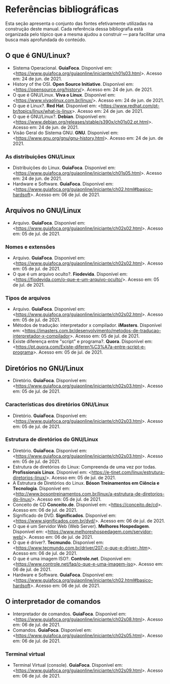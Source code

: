 # Referências bibliográficas

Esta seção apresenta o conjunto das fontes efetivamente utilizadas na construção deste manual. Cada referência dessa bibliografia está organizada pelo tópico que a mesma ajudou a construir — para facilitar uma busca mais aprofundada do conteúdo.

## O que é GNU/Linux?

- Sistema Operacional. **GuiaFoca**. Disponível em: <<https://www.guiafoca.org/guiaonline/iniciante/ch01s03.html>>. Acesso em: 24 de jun. de 2021.
- History of the OSI. **Open Source Initiative**. Disponível em: <<https://opensource.org/history/>>. Acesso em: 24 de jun. de 2021.
- O que é GNU/Linux. **Viva o Linux**. Disponível em: <<https://www.vivaolinux.com.br/linux/>>. Acesso em: 24 de jun. de 2021.
- O que é Linux?. **Red Hat**. Disponível em: <<https://www.redhat.com/pt-br/topics/linux/what-is-linux>>. Acesso em: 24 de jun. de 2021.
- O que é GNU/Linux?. **Debian**. Disponível em: <<https://www.debian.org/releases/stable/s390x/ch01s02.pt.html>>. Acesso em: 24 de jun. de 2021.
- Visão Geral do Sistema GNU. **GNU**. Disponível em: <<https://www.gnu.org/gnu/gnu-history.html>>. Acesso em: 24 de jun. de 2021.

### As distribuições GNU/Linux

- Distribuições do Linux. **GuiaFoca**. Disponível em: <<https://www.guiafoca.org/guiaonline/iniciante/ch01s05.html>>. Acesso em: 24 de jun. de 2021.
- Hardware e Software. **GuiaFoca**. Disponível em: <<https://www.guiafoca.org/guiaonline/iniciante/ch02.html#basico-hardsoft>>. Acesso em: 06 de jul. de 2021.

## Arquivos no GNU/Linux

- Arquivo. **GuiaFoca**. Disponível em: <<https://www.guiafoca.org/guiaonline/iniciante/ch02s02.html>>. Acesso em: 05 de jul. de 2021.

### Nomes e extensões

- Arquivo. **GuiaFoca**. Disponível em: <<https://www.guiafoca.org/guiaonline/iniciante/ch02s02.html>>. Acesso em: 05 de jul. de 2021.
- O que é um arquivo oculto?. **Fiodevida**. Disponível em: <<https://fiodevida.com/o-que-e-um-arquivo-oculto/>>. Acesso em: 05 de jul. de 2021.

### Tipos de arquivos 

- Arquivo. **GuiaFoca**. Disponível em: <<https://www.guiafoca.org/guiaonline/iniciante/ch02s02.html>>. Acesso em: 05 de jul. de 2021.
- Métodos de tradução: interpretador x compilador. **iMasters**. Disponível em: <<https://imasters.com.br/desenvolvimento/metodos-de-traducao-interpretador-x-compilador>>. Acesso em: 05 de jul. de 2021.
- Existe diferença entre "script" e programa?. **Quora**. Disponível em: <<https://pt.quora.com/Existe-diferen%C3%A7a-entre-script-e-programa>>. Acesso em: 05 de jul. de 2021.

## Diretórios no GNU/Linux

- Diretório. **GuiaFoca**. Disponível em: <<https://www.guiafoca.org/guiaonline/iniciante/ch02s03.html>>. Acesso em: 05 de jul. de 2021.

### Características dos diretórios GNU/Linux

- Diretório. **GuiaFoca**. Disponível em: <<https://www.guiafoca.org/guiaonline/iniciante/ch02s03.html>>. Acesso em: 05 de jul. de 2021.

### Estrutura  de diretórios do GNU/Linux

- Diretório. **GuiaFoca**. Disponível em: <<https://www.guiafoca.org/guiaonline/iniciante/ch02s03.html>>. Acesso em: 05 de jul. de 2021.
- Estrutura de diretórios do Linux: Compreenda de uma vez por todas. **Profissionais Linux**. Disponível em: <<https://e-tinet.com/linux/estrutura-diretorios-linux/>>. Acesso em: 05 de jul. de 2021.
-  A Estrutura de Diretórios do Linux. **Bóson Treinamentos em Ciência e Tecnologia**. Disponível em: <<http://www.bosontreinamentos.com.br/linux/a-estrutura-de-diretorios-do-linux/>>. Acesso em: 05 de jul. de 2021.
- Conceito de CD **Conceito.de**. Disponível em: <<https://conceito.de/cd>>. Acesso em: 06 de jul. de 2021.
- Significado de DVD. **Significados**. Disponível em: <<https://www.significados.com.br/dvd/>>. Acesso em: 06 de jul. de 2021.
- O que é um Servidor Web (Web Server). **Melhores Hospedagem**. Disponível em: <<https://www.melhoreshospedagem.com/servidor-web/>>. Acesso em: 06 de jul. de 2021.
- O que é driver?. **Tecmundo**. Disponível em: <<https://www.tecmundo.com.br/driver/207-o-que-e-driver-.htm>>. Acesso em: 06 de jul. de 2021.
- O que é uma imagem ISO?. **Controle.net**. Disponível em: <<https://www.controle.net/faq/o-que-e-uma-imagem-iso>>. Acesso em: 06 de jul. de 2021.
- Hardware e Software. **GuiaFoca**. Disponível em: <<https://www.guiafoca.org/guiaonline/iniciante/ch02.html#basico-hardsoft>>. Acesso em: 06 de jul. de 2021.

## O interpretador de comandos

- Interpretador de comandos. **GuiaFoca**. Disponível em: <<https://www.guiafoca.org/guiaonline/iniciante/ch02s08.html>>. Acesso em: 06 de jul. de 2021.
- Comandos. **GuiaFoca**. Disponível em: <<https://www.guiafoca.org/guiaonline/iniciante/ch02s05.html>>. Acesso em: 06 de jul. de 2021.

### Terminal virtual

- Terminal Virtual (console). **GuiaFoca**. Disponível em: <<https://www.guiafoca.org/guiaonline/iniciante/ch02s09.html>>. Acesso em: 06 de jul. de 2021.
